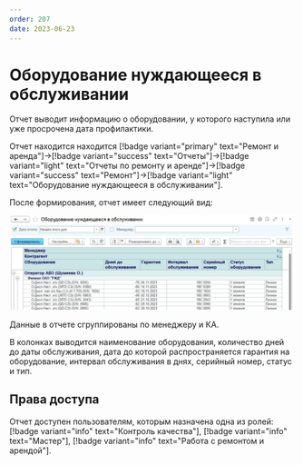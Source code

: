 ```yaml
---
order: 207
date: 2023-06-23
---
```

# Оборудование нуждающееся в обслуживании

Отчет выводит информацию о оборудовании, у которого наступила или уже просрочена дата профилактики.

Отчет находится находится [!badge variant="primary" text="Ремонт и аренда"]->[!badge variant="success" text="Отчеты"]->[!badge variant="light" text="Отчеты по ремонту и аренде"]->[!badge variant="success" text="Ремонт"]->[!badge variant="light" text="Оборудование нуждающееся в обслуживании"].

После формирования, отчет имеет следующий вид:

![Оборудование нуждающееся в обслуживании](/images/Отчет_оборудование_нуждающееся_в_обслуживании.jpg)

Данные в отчете сгруппированы по менеджеру и КА.

В колонках выводится наименование оборудования, количество дней до даты обслуживания, дата до которой распространяется гарантия на оборудование, интервал обслуживания в днях, серийный номер, статус и тип. 

## Права доступа

Отчет доступен пользователям, которым назначена одна из ролей: [!badge variant="info" text="Контроль качества"],  [!badge variant="info" text="Мастер"], [!badge variant="info" text="Работа с ремонтом и арендой"].
